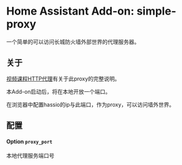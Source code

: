 # Home Assistant Add-on: simple-proxy

一个简单的可以访问长城防火墙外部世界的代理服务器。

## 关于

[视频课程HTTP代理](https://study.163.com/course/courseLearn.htm?courseId=1209533804&share=2&shareId=400000000624093#/learn/video?lessonId=1279921688&courseId=1209533804)有关于此proxy的完整说明。

本Add-on启动后，将在本地开放一个端口。

在浏览器中配置hassio的ip与此端口，作为proxy，可以访问墙外世界。

## 配置

#### Option `proxy_port`

本地代理服务端口号

